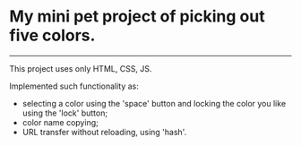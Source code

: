 # My mini pet project of picking out five colors.

---

<p> This project uses only HTML, CSS, JS. </p> 
<p> Implemented such functionality as: </p> 

 * selecting a color using the 'space' button and locking the color you like using the 'lock' button;
 * color name copying;
 * URL transfer without reloading, using 'hash'.